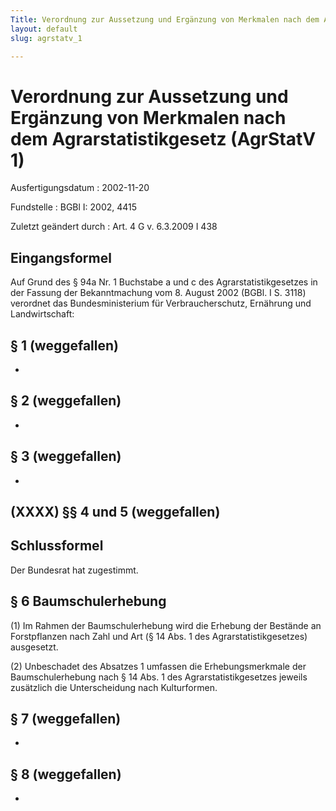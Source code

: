 ```yaml
---
Title: Verordnung zur Aussetzung und Ergänzung von Merkmalen nach dem Agrarstatistikgesetz
layout: default
slug: agrstatv_1

---
```


# Verordnung zur Aussetzung und Ergänzung von Merkmalen nach dem Agrarstatistikgesetz (AgrStatV 1)

Ausfertigungsdatum
:   2002-11-20

Fundstelle
:   BGBl I: 2002, 4415

Zuletzt geändert durch
:   Art. 4 G v. 6.3.2009 I 438


## Eingangsformel

Auf Grund des § 94a Nr. 1 Buchstabe a und c des Agrarstatistikgesetzes
in der Fassung der Bekanntmachung vom 8. August 2002 (BGBl. I S. 3118)
verordnet das Bundesministerium für Verbraucherschutz, Ernährung und
Landwirtschaft:


## § 1 (weggefallen)

-


## § 2 (weggefallen)

-


## § 3 (weggefallen)

-


## (XXXX) §§ 4 und 5 (weggefallen)



## Schlussformel

Der Bundesrat hat zugestimmt.


## § 6 Baumschulerhebung

(1) Im Rahmen der Baumschulerhebung wird die Erhebung der Bestände an
Forstpflanzen nach Zahl und Art (§ 14 Abs. 1 des
Agrarstatistikgesetzes) ausgesetzt.

(2) Unbeschadet des Absatzes 1 umfassen die Erhebungsmerkmale der
Baumschulerhebung nach § 14 Abs. 1 des Agrarstatistikgesetzes jeweils
zusätzlich die Unterscheidung nach Kulturformen.


## § 7 (weggefallen)

-


## § 8 (weggefallen)

-

